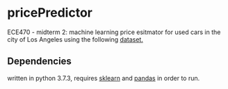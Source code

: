 # pricePredictor
ECE470 - midterm 2: machine learning price esitmator for used cars in the city of Los Angeles using the following [dataset.](https://www.kaggle.com/austinreese/craigslist-carstrucksdata/downloads/craigslist-carstrucks-data.zip/7) 
## Dependencies
written in python 3.7.3, requires [sklearn](https://scikit-learn.org/stable/index.html) and [pandas](https://pandas.pydata.org/) in order to run.
